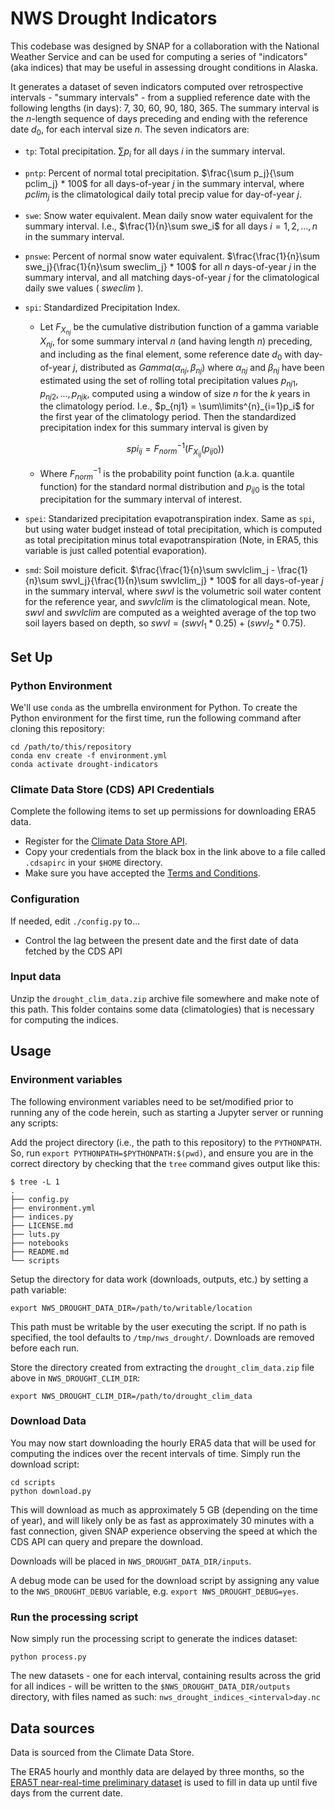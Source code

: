 # NWS Drought Indicators

This codebase was designed by SNAP for a collaboration with the National Weather Service and can be used for computing a series of "indicators" (aka indices) that may be useful in assessing drought conditions in Alaska. 

It generates a dataset of seven indicators computed over retrospective intervals - "summary intervals" - from a supplied reference date with the following lengths (in days): 7, 30, 60, 90, 180, 365. The summary interval is the $n$-length sequence of days preceding and ending with the reference date $d_0$, for each interval size $n$. The seven indicators are:

* `tp`: Total precipitation. $\sum p_i$ for all days $i$ in the summary interval.
* `pntp`: Percent of normal total precipitation. $\frac{\sum p_j}{\sum pclim_j} * 100$ for all days-of-year $j$ in the summary interval, where $pclim_j$ is the climatological daily total precip value for day-of-year $j$.
* `swe`: Snow water equivalent. Mean daily snow water equivalent for the summary interval. I.e., $\frac{1}{n}\sum swe_i$ for all days $i=1, 2, ..., n$ in the summary interval. 
* `pnswe`: Percent of normal snow water equivalent. $\frac{\frac{1}{n}\sum swe_j}{\frac{1}{n}\sum sweclim_j} * 100$ for all $n$ days-of-year $j$ in the summary interval, and all matching days-of-year $j$ for the climatological daily swe values ( $sweclim$ ).
* `spi`: Standardized Precipitation Index. 
  * Let $F_{X_{nj}}$ be the cumulative distribution function of a gamma variable $X_{nj}$, for some summary interval $n$ (and having length $n$) preceding, and including as the final element, some reference date $d_0$ with day-of-year $j$, distributed as $Gamma(\alpha_{nj}, \beta_{nj})$ where $\alpha_{nj}$ and $\beta_{nj}$ have been estimated using the set of rolling total precipitation values ${p_{nj1}, p_{nj2}, ..., p_{njk}}$, computed using a window of size $n$ for the $k$ years in the climatology period. I.e., $p_{nj1} = \sum\limits^{n}_{i=1}p_i$ for the first year of the climatology period. Then the standardized precipitation index for this summary interval is given by  

  $$spi_{ij} = F_{norm}^{-1}(F_{X_{ij}}(p_{ij0}))$$
  * Where $F_{norm}^{-1}$ is the probability point function (a.k.a. quantile function) for the standard normal distribution and $p_{ij0}$ is the total precipitation for the summary interval of interest.

* `spei`: Standarized precipitation evapotranspiration index. Same as `spi`, but using water budget instead of total precipitation, which is computed as total precipitation minus total evapotranspiration (Note, in ERA5, this variable is just called potential evaporation).
* `smd`: Soil moisture deficit. $\frac{\frac{1}{n}\sum swvlclim_j - \frac{1}{n}\sum swvl_j}{\frac{1}{n}\sum swvlclim_j} * 100$ for all days-of-year $j$ in the summary interval, where $swvl$ is the volumetric soil water content for the reference year, and $swvlclim$ is the climatological mean. Note, $swvl$ and $swvlclim$ are computed as a weighted average of the top two soil layers based on depth, so $swvl = (swvl_1 * 0.25) + (swvl_2 * 0.75)$.


## Set Up

### Python Environment

We'll use `conda` as the umbrella environment for Python. To create the Python environment for the first time, run the following command after cloning this repository:

```
cd /path/to/this/repository
conda env create -f environment.yml
conda activate drought-indicators
```

### Climate Data Store (CDS) API Credentials

Complete the following items to set up permissions for downloading ERA5 data.

 - Register for the [Climate Data Store API](https://cds.climate.copernicus.eu/api-how-to).
 - Copy your credentials from the black box in the link above to a file called `.cdsapirc` in your `$HOME` directory.
 - Make sure you have accepted the [Terms and Conditions](https://cds.climate.copernicus.eu/cdsapp/#!/terms/licence-to-use-copernicus-products).

### Configuration

If needed, edit `./config.py` to...

 - Control the lag between the present date and the first date of data fetched by the CDS API
 
### Input data

Unzip the `drought_clim_data.zip` archive file somewhere and make note of this path. This folder contains some data (climatologies) that is necessary for computing the indices.

## Usage

### Environment variables

The following environment variables need to be set/modified prior to running any of the code herein, such as starting a Jupyter server or running any scripts:

Add the project directory (i.e., the path to this repository) to the `PYTHONPATH`. So, run `export PYTHONPATH=$PYTHONPATH:$(pwd)`, and ensure you are in the correct directory by checking that the `tree` command gives output like this:

```
$ tree -L 1
.
├── config.py
├── environment.yml
├── indices.py
├── LICENSE.md
├── luts.py
├── notebooks
├── README.md
└── scripts
```

Setup the directory for data work (downloads, outputs, etc.) by setting a path variable:

`export NWS_DROUGHT_DATA_DIR=/path/to/writable/location`

This path must be writable by the user executing the script.  If no path is specified, the tool defaults to `/tmp/nws_drought/`.  Downloads are removed before each run.

Store the directory created from extracting the `drought_clim_data.zip` file above in `NWS_DROUGHT_CLIM_DIR`:

`export NWS_DROUGHT_CLIM_DIR=/path/to/drought_clim_data`

### Download Data

You may now start downloading the hourly ERA5 data that will be used for computing the indices over the recent intervals of time. Simply run the download script:

```
cd scripts
python download.py
```

This will download as much as approximately 5 GB (depending on the time of year), and will likely only be as fast as approximately 30 minutes with a fast connection, given SNAP experience observing the speed at which the CDS API can query and prepare the download. 

Downloads will be placed in `NWS_DROUGHT_DATA_DIR/inputs`.

A debug mode can be used for the download script by assigning any value to the `NWS_DROUGHT_DEBUG` variable, e.g. `export NWS_DROUGHT_DEBUG=yes`.

### Run the processing script

Now simply run the processing script to generate the indices dataset:

`python process.py`

The new datasets - one for each interval, containing results across the grid for all indices - will be written to the `$NWS_DROUGHT_DATA_DIR/outputs` directory, with files named as such: `nws_drought_indices_<interval>day.nc`

## Data sources

Data is sourced from the Climate Data Store.

The ERA5 hourly and monthly data are delayed by three months, so the [ERA5T near-real-time preliminary dataset](https://confluence.ecmwf.int/display/CUSF/ERA5+CDS+requests+which+return+a+mixture+of+ERA5+and+ERA5T+data) is used to fill in data up until five days from the current date.

